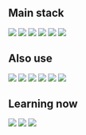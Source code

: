 ## Main stack
<img src="https://img.shields.io/badge/vue-1F2328?style=for-the-badge&logo=vue.js&logoColor=white"/> <img src="https://img.shields.io/badge/nuxt-1F2328?style=for-the-badge&logo=nuxt&logoColor=white"/> <img src="https://img.shields.io/badge/typescript-1F2328?style=for-the-badge&logo=typescript&logoColor=white"/> <img src="https://img.shields.io/badge/pinia-1F2328?style=for-the-badge&logo=pinia&logoColor=white"/> <img src="https://img.shields.io/badge/tailwindcss-1F2328?style=for-the-badge&logo=tailwindcss&logoColor=white"/> <img src="https://img.shields.io/badge/vite-1F2328?style=for-the-badge&logo=vite&logoColor=white"/>

## Also use
<img src="https://img.shields.io/badge/vercel-CCC?style=for-the-badge&logo=vercel&logoColor=black"/> <img src="https://img.shields.io/badge/firebase-CCC?style=for-the-badge&logo=firebase&logoColor=black"/> <img src="https://img.shields.io/badge/appwrite-CCC?style=for-the-badge&logo=appwrite&logoColor=black"/> <img src="https://img.shields.io/badge/three.js-CCC?style=for-the-badge&logo=three.js&logoColor=black"/> <img src="https://img.shields.io/badge/node.js-CCC?style=for-the-badge&logo=node.js&logoColor=black"/> <img src="https://img.shields.io/badge/astro-CCC?style=for-the-badge&logo=astro&logoColor=black"/>

## Learning now
<img src="https://img.shields.io/badge/angular-EEE?style=for-the-badge&logo=angular&logoColor=black"/> <img src="https://img.shields.io/badge/postgresql-EEE?style=for-the-badge&logo=postgresql&logoColor=black"/> <img src="https://img.shields.io/badge/java-EEE?style=for-the-badge&logo=java&logoColor=black"/>
